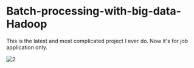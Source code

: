 # Batch-processing-with-big-data-Hadoop
This is the latest and most complicated project I ever do. Now it's for job application only.

![2](https://user-images.githubusercontent.com/105791967/227417648-6d82ab89-061c-4305-9215-4e093afdfca7.png)
